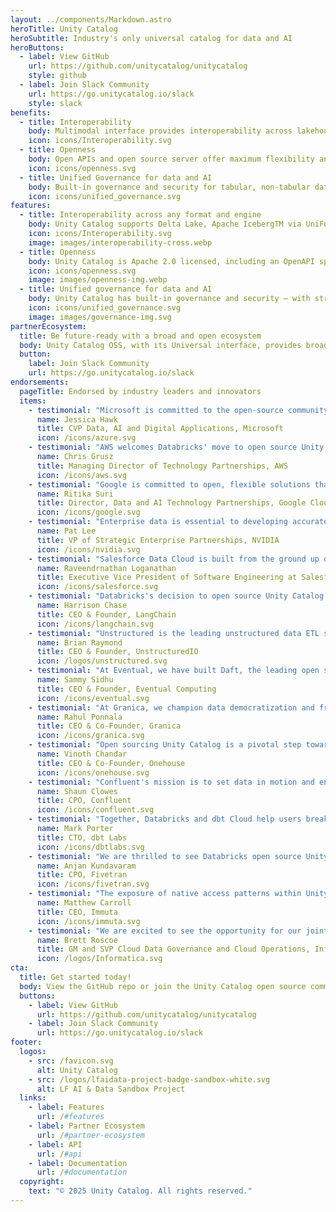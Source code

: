 ```yaml
---
layout: ../components/Markdown.astro
heroTitle: Unity Catalog
heroSubtitle: Industry's only universal catalog for data and AI
heroButtons:
  - label: View GitHub
    url: https://github.com/unitycatalog/unitycatalog
    style: github
  - label: Join Slack Community
    url: https://go.unitycatalog.io/slack
    style: slack
benefits:
  - title: Interoperability
    body: Multimodal interface provides interoperability across lakehouse formats like Delta Lake, Apache IcebergTM, major cloud platforms, and various compute engines.
    icon: icons/Interoperability.svg
  - title: Openness
    body: Open APIs and open source server offer maximum flexibility and customer choice by ensuring broad interoperability.
    icon: icons/openness.svg
  - title: Unified Governance for data and AI
    body: Built-in governance and security for tabular, non-tabular data as well as AI assets such as Gen AI tools
    icon: icons/unified_governance.svg
features:
  - title: Interoperability across any format and engine
    body: Unity Catalog supports Delta Lake, Apache IcebergTM via UniForm, Parquet, CSV, JSON, and many other formats. It also implements the Iceberg REST Catalog APIs to interoperate with a broad ecosystem.
    icon: icons/Interoperability.svg
    image: images/interoperability-cross.webp
  - title: Openness
    body: Unity Catalog is Apache 2.0 licensed, including an OpenAPI specification, server and clients. Adoption of open standards maximizes flexibility and customer choice by ensuring extensive interoperability across various engines, tools, and platforms.
    icon: icons/openness.svg
    image: images/openness-img.webp
  - title: Unified governance for data and AI
    body: Unity Catalog has built-in governance and security – with strong authentication, secure credential vending, and asset-level access control to protect your data and AI assets with a unified solution. Manage unstructured data, such as images and documents, and Gen AI tools with a single, universal catalog.
    icon: icons/unified_governance.svg
    image: images/governance-img.svg
partnerEcosystem:
  title: Be future-ready with a broad and open ecosystem
  body: Unity Catalog OSS, with its Universal interface, provides broad interoperability across the modern data stack including all major cloud platforms, compute engines, data and AI platforms as well as data catalog and governance solutions.
  button:
    label: Join Slack Community
    url: https://go.unitycatalog.io/slack
endorsements:
  pageTitle: Endorsed by industry leaders and innovators
  items:
    - testimonial: "Microsoft is committed to the open-source community and empowering customers with choice. Databricks has been a strategic partner for years and it's great to see them open-sourcing Unity Catalog. We believe truly open standards with broad industry participation are in customers' best interests. Our collaboration with Databricks continues to elevate Microsoft Azure as the best choice for data and AI workloads."
      name: Jessica Hawk
      title: CVP Data, AI and Digital Applications, Microsoft
      icon: /icons/azure.svg
    - testimonial: "AWS welcomes Databricks' move to open source Unity Catalog. AWS is committed to working with the industry on open source solutions that enable choice and interoperability for customers."
      name: Chris Grusz
      title: Managing Director of Technology Partnerships, AWS
      icon: /icons/aws.svg
    - testimonial: "Google is committed to open, flexible solutions that empower customers to maximize the value of their data. Databricks' strategy to open up the Unity Catalog standard for data and AI aligns very well with our strategy."
      name: Ritika Suri
      title: Director, Data and AI Technology Partnerships, Google Cloud
      icon: /icons/google.svg
    - testimonial: "Enterprise data is essential to developing accurate generative AI applications. NVIDIA works closely with our partner ecosystem to support open-source offerings like Databricks Unity Catalog, which can help customers curate efficient and powerful development pipelines."
      name: Pat Lee
      title: VP of Strategic Enterprise Partnerships, NVIDIA
      icon: /icons/nvidia.svg
    - testimonial: "Salesforce Data Cloud is built from the ground up on Open Standards with Apache Parquet and Apache Iceberg. Our zero copy innovations enable customers to unlock data, derive insights and orchestrate actions across the Customer 360. Databricks' embrace of Apache Iceberg via UniForm and Unity Catalog addresses key interoperability challenges between Delta Lake and Iceberg. We are excited to have Databricks as a member of our Zero Copy Partner Network and look forward to joint innovations with the new open Unity Catalog, delivering compelling customer value in structured data, unstructured data and AI models."
      name: Raveendrnathan Loganathan
      title: Executive Vice President of Software Engineering at Salesforce
      icon: /icons/salesforce.svg
    - testimonial: "Databricks's decision to open source Unity Catalog is an exciting development for the data and AI community. We're excited to partner with Databricks to integrate Unity Catalog with LangChain, which allows our shared users to build advanced agents using Unity Catalog functions as tools."
      name: Harrison Chase
      title: CEO & Founder, LangChain
      icon: /icons/langchain.svg
    - testimonial: "Unstructured is the leading unstructured data ETL solution for LLMs - helping organizations transform their data from raw to RAG-ready. Our partnership with Unity Catalog OSS makes perfect sense, as we break down data silos and accelerate AI/ML development in enterprises. We are excited to partner with Databricks to develop this open standard for AI use cases and to standardize metadata for unstructured data – helping our customers operate at the cutting edge of AI."
      name: Brian Raymond
      title: CEO & Founder, UnstructuredIO
      icon: /logos/unstructured.svg
    - testimonial: "At Eventual, we have built Daft, the leading open source distributed query engine for multimodal data. We believe that unifying compute for tabular and unstructured data is not enough and that a multimodal catalog is crucial to build GenAI data lakehouses. We are excited to partner with Databricks and other AI innovators to develop the Unity Catalog open standard for modern data+AI workloads."
      name: Sammy Sidhu
      title: CEO & Founder, Eventual Computing
      icon: /icons/eventual.svg
    - testimonial: "At Granica, we champion data democratization and freedom from vendor lock-in. Our Safe Room technology ensures privacy, trust, and safety in generative AI workflows while supporting open standards like Unity Catalog, Delta Lake, and Apache Iceberg. Unity Catalog's vendor-neutral architecture and robust governance solutions align with our vision of providing customers with flexibility and control over their data. We are excited to contribute to this open ecosystem, driving innovation and enabling customers to seamlessly work with their data across best-of-breed platforms."
      name: Rahul Ponnala
      title: CEO & Co-Founder, Granica
      icon: /icons/granica.svg
    - testimonial: "Open sourcing Unity Catalog is a pivotal step towards a more collaborative and innovative data ecosystem. By making this technology accessible, Databricks is fostering an environment where the entire community can contribute to and benefit from enhanced data governance and management capabilities. This move aligns with our vision at Onehouse and Apache XTable (Incubating) to support open format interoperability that drives progress and innovation for all."
      name: Vinoth Chandar
      title: CEO & Co-Founder, Onehouse
      icon: /icons/onehouse.svg
    - testimonial: "Confluent's mission is to set data in motion and enable organizations to take advantage of their data everywhere. We're excited to see Databricks make a significant contribution to an open data ecosystem with Unity Catalog becoming open sourced. Tableflow on Confluent Cloud will enable easy delivery of real-time data to places like a data lake by turning data streams into Iceberg tables with a single click. By combining our industry-leading streaming capabilities with Databricks' robust data management solutions, customers will be able to put their data to work more effectively than ever."
      name: Shaun Clowes
      title: CPO, Confluent
      icon: /icons/confluent.svg
    - testimonial: "Together, Databricks and dbt Cloud help users break down data silos to collaborate effectively, simplify ETL to lower TCO with Delta Lake, and unify governance with Unity Catalog. We are thrilled to announce our support for Unity Catalog OSS and the open APIs. This partnership underscores our commitment to providing a unified data experience, empowering our community to achieve greater insights and drive innovation."
      name: Mark Porter
      title: CTO, dbt Labs
      icon: /icons/dbtlabs.svg
    - testimonial: "We are thrilled to see Databricks open source Unity Catalog as an open standard for data and AI. This move will provide our customers with greater choice and flexibility in their data ecosystem, ensuring seamless integration and maximizing interoperability with Fivetran's platform as they ingest critical data to Databricks."
      name: Anjan Kundavaram
      title: CPO, Fivetran
      icon: /icons/fivetran.svg
    - testimonial: "The exposure of native access patterns within Unity Catalog has transformed how our business is able to streamline access to data and apply governance rules at scale - with no performance impact. Databricks continued investment in a community to accelerate services to make data controls easier to build allows our customers to govern with greater ease and manage the massive volume of new data consumers being onboarded in the age of AI."
      name: Matthew Carroll
      title: CEO, Immuta
      icon: /icons/immuta.svg
    - testimonial: "We are excited to see the opportunity for our joint customers as Databricks open-sources Unity Catalog as an open standard for data and AI. With Unity Catalog OSS and the Informatica intelligent Data Management Cloud, customers can gain greater choice, flexibility and interoperability in their data ecosystems."
      name: Brett Roscoe
      title: GM and SVP Cloud Data Governance and Cloud Operations, Informatica
      icon: /logos/Informatica.svg
cta:
  title: Get started today!
  body: View the GitHub repo or join the Unity Catalog open source community to view more information on the roadmap.
  buttons:
    - label: View GitHub
      url: https://github.com/unitycatalog/unitycatalog
    - label: Join Slack Community
      url: https://go.unitycatalog.io/slack
footer:
  logos:
    - src: /favicon.svg
      alt: Unity Catalog
    - src: /logos/lfaidata-project-badge-sandbox-white.svg
      alt: LF AI & Data Sandbox Project
  links:
    - label: Features
      url: /#features
    - label: Partner Ecosystem
      url: /#partner-ecosystem
    - label: API
      url: /#api
    - label: Documentation
      url: /#documentation
  copyright:
    text: "© 2025 Unity Catalog. All rights reserved."
---
```

